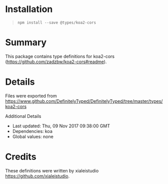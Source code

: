 # Installation
> `npm install --save @types/koa2-cors`

# Summary
This package contains type definitions for koa2-cors (https://github.com/zadzbw/koa2-cors#readme).

# Details
Files were exported from https://www.github.com/DefinitelyTyped/DefinitelyTyped/tree/master/types/koa2-cors

Additional Details
 * Last updated: Thu, 09 Nov 2017 09:38:00 GMT
 * Dependencies: koa
 * Global values: none

# Credits
These definitions were written by xialeistudio <https://github.com/xialeistudio>.

